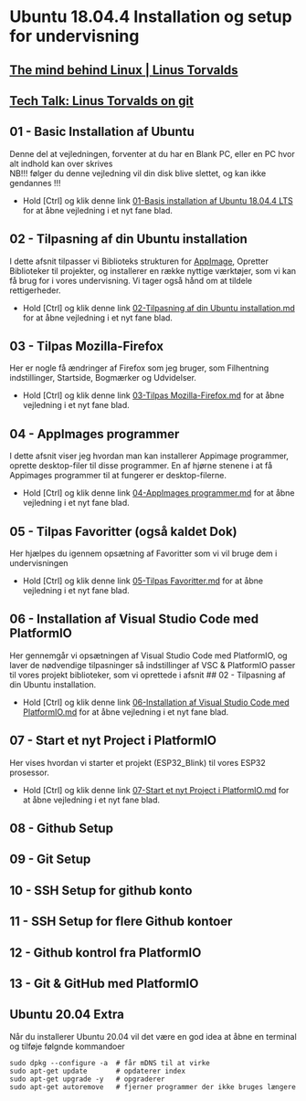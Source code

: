# Ubuntu 18.04.4 Installation og setup for undervisning
## [The mind behind Linux | Linus Torvalds](https://www.youtube.com/watch?v=o8NPllzkFhE)
## [Tech Talk: Linus Torvalds on git](https://www.youtube.com/watch?v=4XpnKHJAok8)


## 01 - Basic Installation af Ubuntu
Denne del at vejledningen, forventer at du har en Blank PC, eller en PC hvor alt indhold kan over skrives   
NB!!! følger du denne vejledning vil din disk blive slettet, og kan ikke gendannes !!!
* Hold [Ctrl] og klik denne link [01-Basis installation af Ubuntu 18.04.4 LTS](https://github.com/mstedet/Ubuntu-18.04-Setup/blob/master/01-Basis%20installation%20af%20Ubuntu.md) for at åbne vejledning i et nyt fane blad.

## 02 - Tilpasning af din Ubuntu installation
I dette afsnit tilpasser vi Biblioteks strukturen for [AppImage](https://appimage.org/), Opretter Biblioteker til projekter, og installerer en række nyttige værktøjer, som vi kan få brug for i vores undervisning. Vi tager også hånd om at tildele rettigerheder.
* Hold [Ctrl] og klik denne link [02-Tilpasning af din Ubuntu installation.md](https://github.com/mstedet/Ubuntu-18.04-Setup/blob/master/02-Tilpasning%20af%20din%20Ubuntu%20installation.md) for at åbne vejledning i et nyt fane blad.

## 03 - Tilpas Mozilla-Firefox
Her er nogle få ændringer af Firefox som jeg bruger, som Filhentning indstillinger, Startside, Bogmærker og Udvidelser.
* Hold [Ctrl] og klik denne link [03-Tilpas Mozilla-Firefox.md](https://github.com/mstedet/Ubuntu-18.04-Setup/blob/master/03-Tilpas%20Mozilla-Firefox.md) for at åbne vejledning i et nyt fane blad.

## 04 - AppImages programmer
I dette afsnit viser jeg hvordan man kan installerer Appimage programmer, oprette desktop-filer til disse programmer. En af hjørne stenene i at få Appimages programmer til at fungerer er desktop-filerne. 
* Hold [Ctrl] og klik denne link [04-AppImages programmer.md](https://github.com/mstedet/Ubuntu-18.04-Setup/blob/master/04-AppImages%20programmer.md) for at åbne vejledning i et nyt fane blad.

## 05 - Tilpas Favoritter (også kaldet Dok)
Her hjælpes du igennem opsætning af Favoritter som vi vil bruge dem i undervisningen
* Hold [Ctrl] og klik denne link [05-Tilpas Favoritter.md](https://github.com/mstedet/Ubuntu-18.04-Setup/blob/master/05-Tilpas%20Favoritter.md) for at åbne vejledning i et nyt fane blad.

## 06 - Installation af Visual Studio Code med PlatformIO 
Her gennemgår vi opsætningen af Visual Studio Code med PlatformIO, og laver de nødvendige tilpasninger så indstillinger af VSC & PlatformIO passer til vores projekt biblioteker, som vi oprettede i afsnit ## 02 - Tilpasning af din Ubuntu installation.
* Hold [Ctrl] og klik denne link [06-Installation af Visual Studio Code med PlatformIO.md](https://github.com/mstedet/Ubuntu-18.04-Setup/blob/master/06-Installation%20af%20Visual%20Studio%20Code%20med%20PlatformIO.md) for at åbne vejledning i et nyt fane blad.

## 07 - Start et nyt Project i PlatformIO
Her vises hvordan vi starter et projekt (ESP32_Blink) til vores ESP32 prosessor.
* Hold [Ctrl] og klik denne link [07-Start et nyt Project i PlatformIO.md](https://github.com/mstedet/Ubuntu-18.04-Setup/blob/master/07-Start%20et%20nyt%20Project%20i%20PlatformIO.md) for at åbne vejledning i et nyt fane blad.

## 08 - Github Setup

## 09 - Git Setup

## 10 - SSH Setup for github konto

## 11 - SSH Setup for flere Github kontoer

## 12 - Github kontrol fra PlatformIO

## 13 - Git & GitHub med PlatformIO

## Ubuntu 20.04 Extra
Når du installerer Ubuntu 20.04 vil det være en god idea at åbne en terminal og tilføje følgnde kommandoer
```
sudo dpkg --configure -a  # får mDNS til at virke
sudo apt-get update       # opdaterer index
sudo apt-get upgrade -y   # opgraderer 
sudo apt-get autoremove   # fjerner programmer der ikke bruges længere
```

